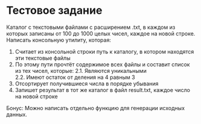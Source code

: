 ﻿# Тестовое задание
Каталог с текстовыми файлами с расширением .txt, в каждом из которых записаны от 100 до 1000 целых чисел, каждое на новой строке.<br>
Написать консольную утилиту, которая:

1. Считает из консольной строки путь к каталогу, в котором находятся эти текстовые файлы
2. По этому пути прочтёт содержимое всех файлы и составит список из тех чисел, которые:
   2.1. Являются уникальными<br>
   2.2. Имеют остаток от деления на 4 равным 3
3. Отсортирует получившиеся числа в порядке убывания
4. Запишет результат в тот же каталог в файл result.txt, каждое число на новой строке

Бонус:
Можно написать отдельно функцию для генерации исходных данных.
